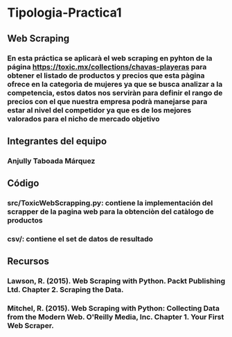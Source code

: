 # Tipologia-Practica1
## Web Scraping
### En esta práctica se aplicarà el web scraping en pyhton de la página https://toxic.mx/collections/chavas-playeras para obtener el listado de productos y precios que esta pàgina ofrece en la categorìa de mujeres ya que se busca analizar a la competencia, estos datos nos serviràn para definir el rango de precios con el que nuestra empresa podrà manejarse para estar al nivel del competidor ya que es de los mejores valorados para el nicho de mercado objetivo

## Integrantes del equipo
### Anjully Taboada Márquez

## Código
### src/ToxicWebScrapping.py: contiene la implementación del scrapper de la pagina web para la obtenciòn del catàlogo de productos
### csv/: contiene el set de datos de resultado

## Recursos
### Lawson, R. (2015). Web Scraping with Python. Packt Publishing Ltd. Chapter 2. Scraping the Data.
### Mitchel, R. (2015). Web Scraping with Python: Collecting Data from the Modern Web. O'Reilly Media, Inc. Chapter 1. Your First Web Scraper.
